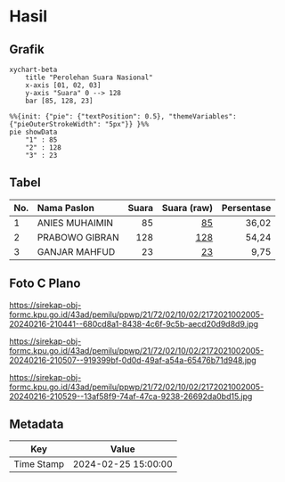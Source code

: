 # Hasil

## Grafik

```mermaid
xychart-beta
    title "Perolehan Suara Nasional"
    x-axis [01, 02, 03]
    y-axis "Suara" 0 --> 128
    bar [85, 128, 23]
```

```mermaid
%%{init: {"pie": {"textPosition": 0.5}, "themeVariables": {"pieOuterStrokeWidth": "5px"}} }%%
pie showData
    "1" : 85
    "2" : 128
    "3" : 23
```

## Tabel

| No. | Nama Paslon    | Suara | Suara (raw) | Persentase |
|:--- |:-------------- | -----:| -----------:| ----------:|
| 1   | ANIES MUHAIMIN | 85    | [85][p-1]   | 36,02      |
| 2   | PRABOWO GIBRAN | 128   | [128][p-2]  | 54,24      |
| 3   | GANJAR MAHFUD  | 23    | [23][p-3]   | 9,75       |


[p-1]: https://github.com/gigit-pemilu/pemilu-2024/blob/main/pilpres/hitung-suara/sub/21-kepulauan-riau/sub/72-kota-tanjung-pinang/sub/02-tanjung-pinang-timur/sub/1002-kampung-bulang/sub/005-tps/sub/paslon-1.txt
[p-2]: https://github.com/gigit-pemilu/pemilu-2024/blob/main/pilpres/hitung-suara/sub/21-kepulauan-riau/sub/72-kota-tanjung-pinang/sub/02-tanjung-pinang-timur/sub/1002-kampung-bulang/sub/005-tps/sub/paslon-2.txt
[p-3]: https://github.com/gigit-pemilu/pemilu-2024/blob/main/pilpres/hitung-suara/sub/21-kepulauan-riau/sub/72-kota-tanjung-pinang/sub/02-tanjung-pinang-timur/sub/1002-kampung-bulang/sub/005-tps/sub/paslon-3.txt

## Foto C Plano

https://sirekap-obj-formc.kpu.go.id/43ad/pemilu/ppwp/21/72/02/10/02/2172021002005-20240216-210441--680cd8a1-8438-4c6f-9c5b-aecd20d9d8d9.jpg

https://sirekap-obj-formc.kpu.go.id/43ad/pemilu/ppwp/21/72/02/10/02/2172021002005-20240216-210507--919399bf-0d0d-49af-a54a-65476b71d948.jpg

https://sirekap-obj-formc.kpu.go.id/43ad/pemilu/ppwp/21/72/02/10/02/2172021002005-20240216-210529--13af58f9-74af-47ca-9238-26692da0bd15.jpg


## Metadata

| Key        | Value               |
| ---------- | ------------------- |
| Time Stamp | 2024-02-25 15:00:00 |



